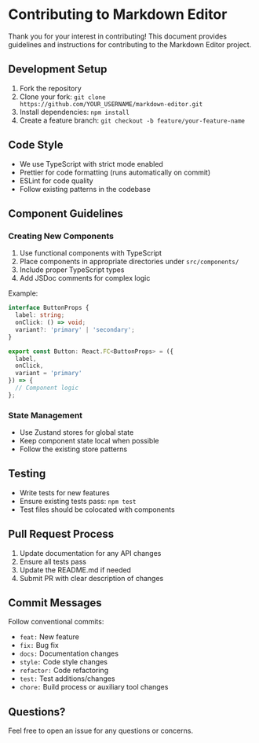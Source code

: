 # Contributing to Markdown Editor

Thank you for your interest in contributing! This document provides guidelines and instructions for contributing to the Markdown Editor project.

## Development Setup

1. Fork the repository
2. Clone your fork: `git clone https://github.com/YOUR_USERNAME/markdown-editor.git`
3. Install dependencies: `npm install`
4. Create a feature branch: `git checkout -b feature/your-feature-name`

## Code Style

- We use TypeScript with strict mode enabled
- Prettier for code formatting (runs automatically on commit)
- ESLint for code quality
- Follow existing patterns in the codebase

## Component Guidelines

### Creating New Components

1. Use functional components with TypeScript
2. Place components in appropriate directories under `src/components/`
3. Include proper TypeScript types
4. Add JSDoc comments for complex logic

Example:
```typescript
interface ButtonProps {
  label: string;
  onClick: () => void;
  variant?: 'primary' | 'secondary';
}

export const Button: React.FC<ButtonProps> = ({ 
  label, 
  onClick, 
  variant = 'primary' 
}) => {
  // Component logic
};
```

### State Management

- Use Zustand stores for global state
- Keep component state local when possible
- Follow the existing store patterns

## Testing

- Write tests for new features
- Ensure existing tests pass: `npm test`
- Test files should be colocated with components

## Pull Request Process

1. Update documentation for any API changes
2. Ensure all tests pass
3. Update the README.md if needed
4. Submit PR with clear description of changes

## Commit Messages

Follow conventional commits:
- `feat:` New feature
- `fix:` Bug fix
- `docs:` Documentation changes
- `style:` Code style changes
- `refactor:` Code refactoring
- `test:` Test additions/changes
- `chore:` Build process or auxiliary tool changes

## Questions?

Feel free to open an issue for any questions or concerns.